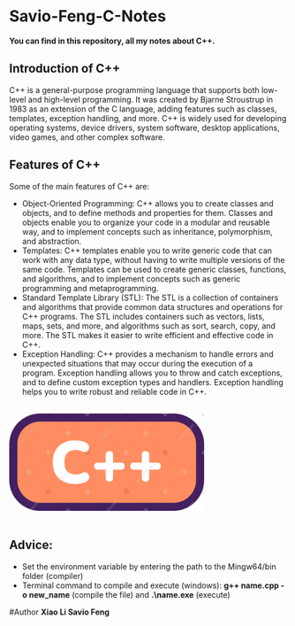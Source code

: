 # Savio-Feng-C-Notes
**You can find in this repository, all my notes about C++.**
## Introduction of C++
C++ is a general-purpose programming language that supports both low-level and high-level programming. It was created by Bjarne Stroustrup in 1983 as an extension of the C language, adding features such as classes, templates, exception handling, and more. C++ is widely used for developing operating systems, device drivers, system software, desktop applications, video games, and other complex software.

## Features of C++

Some of the main features of C++ are:

- Object-Oriented Programming: C++ allows you to create classes and objects, and to define methods and properties for them. Classes and objects enable you to organize your code in a modular and reusable way, and to implement concepts such as inheritance, polymorphism, and abstraction.
- Templates: C++ templates enable you to write generic code that can work with any data type, without having to write multiple versions of the same code. Templates can be used to create generic classes, functions, and algorithms, and to implement concepts such as generic programming and metaprogramming.
- Standard Template Library (STL): The STL is a collection of containers and algorithms that provide common data structures and operations for C++ programs. The STL includes containers such as vectors, lists, maps, sets, and more, and algorithms such as sort, search, copy, and more. The STL makes it easier to write efficient and effective code in C++.
- Exception Handling: C++ provides a mechanism to handle errors and unexpected situations that may occur during the execution of a program. Exception handling allows you to throw and catch exceptions, and to define custom exception types and handlers. Exception handling helps you to write robust and reliable code in C++.




<br>
<img src="cplusplus.png" width=70% height="auto"><br><br>

## Advice:
 - Set the environment variable by entering the path to the Mingw64/bin folder (compiler)
 - Terminal command to compile and execute (windows): **g++ name.cpp -o new_name** (compile the file)     and      **.\name.exe** (execute)

#Author
<b>Xiao Li Savio Feng</b>
